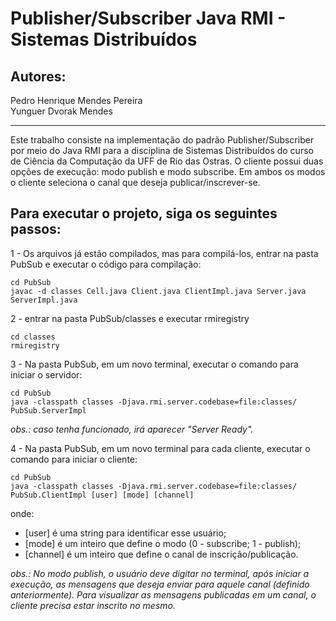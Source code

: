 # Publisher/Subscriber Java RMI - Sistemas Distribuídos
## Autores:

Pedro Henrique Mendes Pereira</br>
Yunguer Dvorak Mendes

------------------------------

Este trabalho consiste na implementação do padrão Publisher/Subscriber por meio do Java RMI para a disciplina de Sistemas Distribuídos do curso de Ciência da Computação da UFF de Rio das Ostras.
O cliente possui duas opções de execução: modo publish e modo subscribe. Em ambos os modos o cliente seleciona o canal que deseja publicar/inscrever-se.

## Para executar o projeto, siga os seguintes passos:

1 - Os arquivos já estão compilados, mas para compilá-los, entrar na pasta PubSub e executar o código para compilação:

    cd PubSub
    javac -d classes Cell.java Client.java ClientImpl.java Server.java ServerImpl.java

2 - entrar na pasta PubSub/classes e executar rmiregistry

    cd classes
    rmiregistry

3 - Na pasta PubSub, em um novo terminal, executar o comando para iniciar o servidor:

    cd PubSub
    java -classpath classes -Djava.rmi.server.codebase=file:classes/ PubSub.ServerImpl

   *obs.: caso tenha funcionado, irá aparecer "Server Ready".*

4 - Na pasta PubSub, em um novo terminal para cada cliente, executar o comando para iniciar o cliente:

    cd PubSub
    java -classpath classes -Djava.rmi.server.codebase=file:classes/ PubSub.ClientImpl [user] [mode] [channel]

   onde:
   - [user] é uma string para identificar esse usuário;
   - [mode] é um inteiro que define o modo (0 - subscribe; 1 - publish);
   - [channel] é um inteiro que define o canal de inscrição/publicação.

   *obs.: No modo publish, o usuário deve digitar no terminal, após iniciar a execução, as mensagens que deseja enviar para aquele canal (definido anteriormente).
   Para visualizar as mensagens publicadas em um canal, o cliente precisa estar inscrito no mesmo.*
